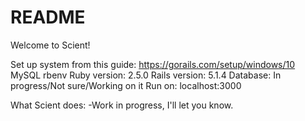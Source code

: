 # README

Welcome to Scient!

Set up system from this guide:  https://gorails.com/setup/windows/10
MySQL
rbenv
Ruby version: 2.5.0
Rails version: 5.1.4
Database: In progress/Not sure/Working on it
Run on: localhost:3000

What Scient does:
-Work in progress, I'll let you know.
